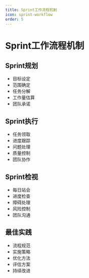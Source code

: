 ```yaml
---
title: Sprint工作流程机制
icon: sprint-workflow
order: 5
---
```


# Sprint工作流程机制

## Sprint规划
- 目标设定
- 范围确定
- 任务分解
- 工作量估算
- 团队承诺

## Sprint执行
- 任务领取
- 进度跟踪
- 问题处理
- 质量控制
- 团队协作

## Sprint检视
- 每日站会
- 进度检查
- 障碍处理
- 风险控制
- 团队沟通

## 最佳实践
- 流程规范
- 实施策略
- 优化方法
- 评估方案
- 持续改进

